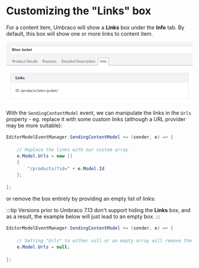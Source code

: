 # Customizing the "Links" box

For a content item, Umbraco will show a **Links** box under the **Info** tab. By default, this box will show one or more links to content item.

![image](Images/properties-info-tab.png)

With the `SendingContentModel` event, we can manipulate the links in the `Urls` property - eg. replace it with some custom links (although a URL provider may be more suitable):

```C#
EditorModelEventManager.SendingContentModel += (sender, e) => {

    // Replace the links with our custom array
    e.Model.Urls = new []
    {
        "/products/?id=" + e.Model.Id
    };

};
```

or remove the box entirely by providing an empty list of links:

:::tip
Versions prior to Umbraco 7.13 don't support hiding the **Links** box, and as a result, the example below will just lead to an empty box.
:::

```C#
EditorModelEventManager.SendingContentModel += (sender, e) => {

    // Setting "Urls" to either null or an empty array will remove the box from the UI
    e.Model.Urls = null;

};
```
